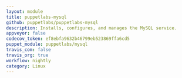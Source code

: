 ```yaml
---
layout: module
title: puppetlabs-mysql
github: puppetlabs/puppetlabs-mysql
description: Installs, configures, and manages the MySQL service.
appveyor: false
codecov_token: ef8ebfa9632b46799eb523869ffa6cd5
puppet_module: puppetlabs/mysql
travis_com: false
travis_org: true
workflow: nightly
category: Linux
---
```

